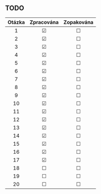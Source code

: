 ## TODO
| Otázka | Zpracována | Zopakována |
| :----: | :--------: | :--------: |
| 1      | &#9745;    | &#9744;    |
| 2      | &#9745;    | &#9744;    |
| 3      | &#9745;    | &#9744;    |
| 4      | &#9745;    | &#9744;    |
| 5      | &#9745;    | &#9744;    |
| 6      | &#9745;    | &#9744;    |
| 7      | &#9745;    | &#9744;    |
| 8      | &#9745;    | &#9744;    |
| 9      | &#9745;    | &#9744;    |
| 10     | &#9745;    | &#9744;    |
| 11     | &#9745;    | &#9744;    |
| 12     | &#9745;    | &#9744;    |
| 13     | &#9745;    | &#9744;    |
| 14     | &#9745;    | &#9744;    |
| 15     | &#9745;    | &#9744;    |
| 16     | &#9745;    | &#9744;    |
| 17     | &#9745;    | &#9744;    |
| 18     | &#9744;    | &#9744;    |
| 19     | &#9744;    | &#9744;    |
| 20     | &#9744;    | &#9744;    |
